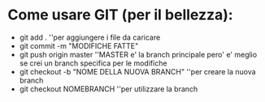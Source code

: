# Come usare GIT (per il bellezza):
- git add .  ''per aggiungere i file da caricare
- git commit -m "MODIFICHE FATTE"
- git push origin master  ''MASTER e' la branch principale pero' e' meglio se crei un branch specifica per le modifiche
- git checkout -b "NOME DELLA NUOVA BRANCH"  ''per creare la nuova branch
- git checkout NOMEBRANCH ''per utilizzare la branch
